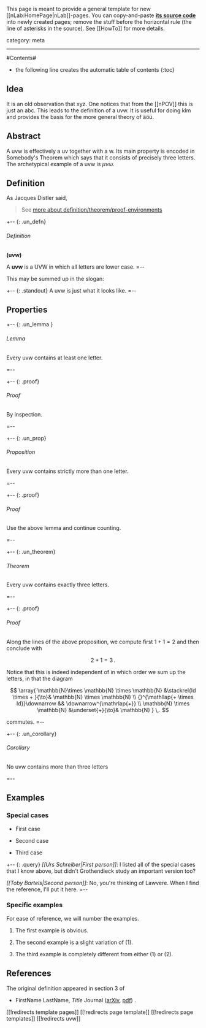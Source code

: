 
This page is meant to provide a general template for new [[nLab:HomePage|nLab]]-pages. You can copy-and-paste **[its source code](http://ncatlab.org/nlab/source/template+page)** into newly created pages; remove the stuff before the horizontal rule (the line of asterisks in the source). See [[HowTo]] for more details.

category: meta

****

#Contents#
* the following line creates the automatic table of contents
{:toc}


## Idea

It is an old observation that xyz. One notices that from the [[nPOV]] this is just an abc. This leads to the  definition of a uvw. It is useful for doing klm and provides the basis for the more general theory of &#228;&#246;&#252;.


## Abstract

A uvw is effectively a uv together with a w. Its main property is encoded in Somebody's Theorem which says that it consists of precisely three letters. The archetypical example of a uvw is $\mu \nu \omega$.


## Definition

As Jacques Distler said,

> See [more about definition/theorem/proof-environments](http://golem.ph.utexas.edu/wiki/instiki/show/Theorems)


+-- {: .un_defn}
###### Definition
**(uvw)**

A **uvw** is a UVW in which all letters are lower case.
=--


This may be summed up in the slogan:

+-- {: .standout}
A uvw is just what it looks like.
=--


## Properties


+-- {: .un_lemma }
###### Lemma

Every uvw contains at least one letter.

=--

+-- {: .proof}
###### Proof

By inspection.

=--


+-- {: .un_prop}
###### Proposition

Every uvw contains strictly more than one letter.

=--

+-- {: .proof}
###### Proof

Use the above lemma and continue counting.


=--



+-- {: .un_theorem}
###### Theorem

Every uvw contains exactly three letters.

=--

+-- {: .proof}
###### Proof

Along the lines of the above proposition, we compute first $1 + 1 = 2$ and then conclude with

$$
  2 + 1 = 3
  \,.
$$

Notice that this is indeed independent of in which order we sum up the letters, in that the diagram

$$
  \array{
    \mathbb{N}\times \mathbb{N} \times \mathbb{N}
    &\stackrel{Id \times + }{\to}&
    \mathbb{N} \times \mathbb{N} 
    \\
    {}^{\mathllap{+ \times Id}}\downarrow && \downarrow^{\mathrlap{+}}
    \\
    \mathbb{N} \times \mathbb{N}
    &\underset{+}{\to}&
    \mathbb{N}
  }
  \,.
$$

commutes.
=--


+-- {: .un_corollary}
###### Corollary

No uvw contains more than three letters

=--


## Examples

### Special cases

*  First case

*  Second case

*  Third case

+-- {: .query}
_[[Urs Schreiber|First person]]_:  I listed all of the special cases that I know above, but didn\'t Grothendieck study an important version too?

_[[Toby Bartels|Second person]]_:  No, you're thinking of Lawvere.  When I find the reference, I'll put it here.
=--


### Specific examples

For ease of reference, we will number the examples.

1.  The first example is obvious.

2.  The second example is a slight variation of (1).

3.  The third example is completely different from either (1) or (2).


## References  

The original definition appeared in section 3 of

* FirstName LastName, _Title_ Journal ([arXiv](http://put.url/here), [pdf](http://another.url/)) .



[[!redirects template pages]]
[[!redirects page template]]
[[!redirects page templates]]
[[!redirects uvw]]
